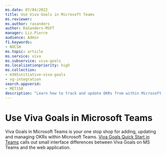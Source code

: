 ```yaml
---
ms.date: 07/04/2022
title: Use Viva Goals in Microsoft Teams
ms.reviewer: 
ms.author: rasanders
author: RaSanders-MSFT
manager: Liz.Pierce
audience: Admin
f1.keywords:
- NOCSH
ms.topic: article
ms.service: viva
ms.subservice: viva-goals
ms.localizationpriority: high
ms.collection:  
- m365initiative-viva-goals  
- vg-integration
search.appverid:
- MET150
description: "Learn how to track and update OKRs from within Microsoft Teams"
---
```


# Use Viva Goals in Microsoft Teams

Viva Goals in Microsoft Teams is your one stop shop for adding, updating and managing OKRs within Microsoft Teams. [Viva Goals Quick Start in Teams](https://support.microsoft.com/en-us/topic/viva-goals-quick-start-in-teams-cd7ba092-fecb-484b-bf17-ebc80b3d25bf) calls out small interface differences between Viva Goals on MS Teams and the web application.  


